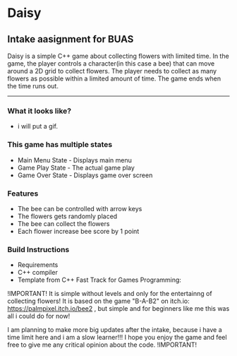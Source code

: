 # Daisy 
## Intake aasignment for BUAS
Daisy is a simple C++ game about collecting flowers with limited time. In the game, the player controls a character(in this case a bee) that can move around a 2D grid to collect flowers. The player needs to collect as many flowers as possible within a limited amount of time. The game ends when the time runs out.

---

### What it looks like?
- i will put a gif. 

### This game has multiple states

- Main Menu State - Displays main menu
- Game Play State - The actual game play
- Game Over State - Displays game over screen


### Features

- The bee can be controlled with arrow keys
- The flowers gets randomly placed
- The bee can collect the flowers
- Each flower increase bee score by 1 point

### Build Instructions

- Requirements
 - C++ compiler
 - Template from C++ Fast Track for Games Programming: 

!IMPORTANT!
It is simple without levels and only for the entertainng of collecting flowers!
 It is based on the game "B-A-B2" on itch.io: https://palmpixel.itch.io/bee2 , but simple and for beginners like me this was all i could do for now!

 I am planning to make more  big updates after the intake, because i have a time limit here and i am a slow learner!!!
I hope you enjoy the game and feel free to give me any critical opinion about the code.
!IMPORTANT!
 
